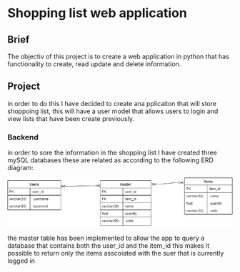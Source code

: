 # Shopping list web application

## Brief
The objectiv of this project is to create a web application in python that has functionality to create, read update and delete information.

## Project
in order to do this I have decided to create ana pplicaiton that will store shoppoing list, this will have a user model that allows users to login and view lists that have been create previously.

### Backend
in order to sore the information in the shopping list I have created three mySQL databases these are related as according to the following ERD diagram:

![ERD](images/ERD_diagram.draw.io.png)

the master table has been implemented to allow the app to query a database that contains both the user_id and the item_id this makes it possible to return only the items asscoiated with the suer that is currently logged in

